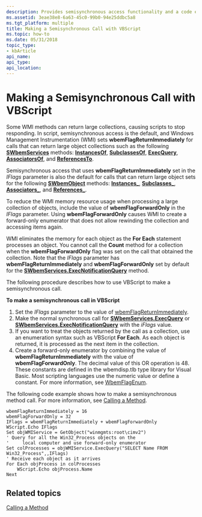 ```yaml
---
description: Provides semisynchronous access functionality and a code example for making a semisynchronous method call.
ms.assetid: 3eae38e8-6a63-45c0-99b0-94e25ddbc5a8
ms.tgt_platform: multiple
title: Making a Semisynchronous Call with VBScript
ms.topic: how-to
ms.date: 05/31/2018
topic_type: 
- kbArticle
api_name: 
api_type: 
api_location: 
---
```


# Making a Semisynchronous Call with VBScript

Some WMI methods can return large collections, causing scripts to stop responding. In script, semisynchronous access is the default, and Windows Management Instrumentation (WMI) sets **wbemFlagReturnImmediately** for calls that can return large object collections such as the following [**SWbemServices**](swbemservices.md) methods: [**InstancesOf**](swbemservices-instancesof.md), [**SubclassesOf**](swbemservices-subclassesof.md), [**ExecQuery**](swbemservices-execquery.md), [**AssociatorsOf**](swbemservices-associatorsof.md), and [**ReferencesTo**](swbemservices-referencesto.md).

Semisynchronous access that uses **wbemFlagReturnImmediately** set in the *IFlags* parameter is also the default for calls that can return large object sets for the following [**SWbemObject**](swbemobject.md) methods: [**Instances\_**](swbemobject-instances-.md), [**Subclasses\_**](swbemobject-subclasses-.md), [**Associators\_**](swbemobject-associators-.md), and [**References\_**](swbemobject-references-.md).

To reduce the WMI memory resource usage when processing a large collection of objects, include the value of **wbemFlagForwardOnly** in the *IFlags* parameter. Using **wbemFlagForwardOnly** causes WMI to create a forward-only enumerator that does not allow rewinding the collection and accessing items again.

WMI eliminates the memory for each object as the **For Each** statement processes an object. You cannot call the **Count** method for a collection when the **wbemFlagForwardOnly** flag was set on the call that obtained the collection. Note that the *IFlags* parameter has **wbemFlagReturnImmediately** and **wbemFlagForwardOnly** set by default for the [**SWbemServices.ExecNotificationQuery**](swbemservices-execnotificationquery.md) method.

The following procedure describes how to use VBScript to make a semisynchronous call.

**To make a semisynchronous call in VBScript**

1.  Set the *IFlags* parameter to the value of [wbemFlagReturnImmediately](/windows/desktop/api/Wbemdisp/ne-wbemdisp-wbemflagenum).
2.  Make the normal synchronous call for [**SWbemServices.ExecQuery**](swbemservices-execquery.md) or [**SWbemServices.ExecNotificationQuery**](swbemservices-execnotificationquery.md) with the *iFlags* value.
3.  If you want to treat the objects returned by the call as a collection, use an enumeration syntax such as VBScript **For Each**. As each object is returned, it is processed as the next item in the collection.
4.  Create a forward-only enumerator by combining the value of **wbemFlagReturnImmediately** with the value of **wbemFlagForwardOnly**. The decimal value of this OR operation is 48. These constants are defined in the wbemdisp.tlb type library for Visual Basic. Most scripting languages use the numeric value or define a constant. For more information, see [WbemFlagEnum](/windows/desktop/api/Wbemdisp/ne-wbemdisp-wbemflagenum).

The following code example shows how to make a semisynchronous method call. For more information, see [Calling a Method](calling-a-method.md).


```VB
wbemFlagReturnImmediately = 16
wbemFlagForwardOnly = 32
IFlags = wbemFlagReturnImmediately + wbemFlagForwardOnly
WScript.Echo IFlags
Set objWMIService = GetObject("winmgmts:root\cimv2")
' Query for all the Win32_Process objects on the 
'     local computer and use forward-only enumerator
Set colProcesses = objWMIService.ExecQuery("SELECT Name FROM Win32_Process",,IFlags)
' Receive each object as it arrives
For Each objProcess in colProcesses
    WScript.Echo objProcess.Name
Next
```



## Related topics

<dl> <dt>

[Calling a Method](calling-a-method.md)
</dt> </dl>

 

 




